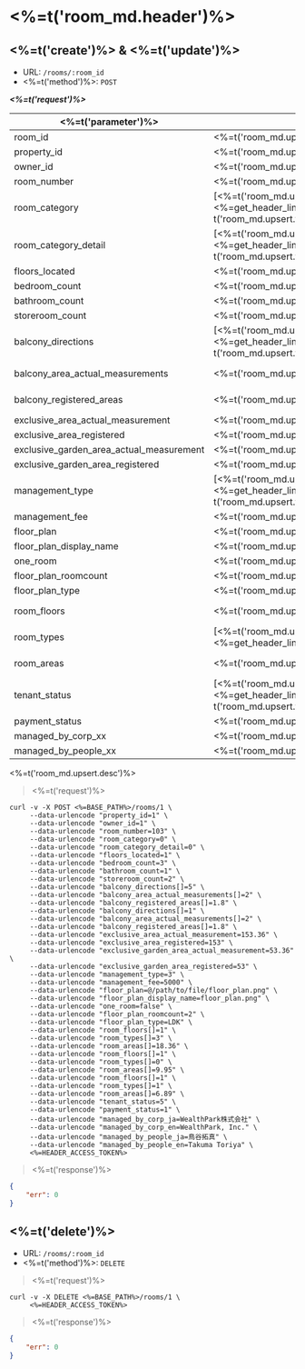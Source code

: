# <%=t('room_md.header')%>

## <%=t('create')%> & <%=t('update')%>

- URL: `/rooms/:room_id`
- <%=t('method')%>: `POST`

***<%=t('request')%>***

| <%=t('parameter')%> | <%=t('name')%> | <%=t('remarks')%> | <%=t('required')%> | <%=t('data_form')%> |
|---------------------|----------------|-------------------|--------------------|---------------------|
| room_id | <%=t('room_md.upsert.fields.room_id')%> | | YES | integer |
| property_id | <%=t('room_md.upsert.fields.property_id')%> | <%=t('one_n_relationship')%> | YES | integer |
| owner_id | <%=t('room_md.upsert.fields.owner_id')%> | <%=t('one_n_relationship')%> | NO | integer |
| room_number | <%=t('room_md.upsert.fields.room_number')%> | | NO | string |
| room_category | [<%=t('room_md.upsert.fields.room_category')%>](#<%=get_header_link(t('references'), t('room_md.upsert.fields.room_category'))%>) | | NO | integer |
| room_category_detail | [<%=t('room_md.upsert.fields.room_category_detail')%>](#<%=get_header_link(t('references'), t('room_md.upsert.fields.room_category_detail'))%>) | | NO | integer |
| floors_located | <%=t('room_md.upsert.fields.floors_located')%> | | NO | integer |
| bedroom_count | <%=t('room_md.upsert.fields.bedroom_count')%> | <%=t('room_md.upsert.fields.bedroom_count_desc')%> | NO | integer |
| bathroom_count | <%=t('room_md.upsert.fields.bathroom_count')%> | <%=t('room_md.upsert.fields.bathroom_count_desc')%> | NO | integer |
| storeroom_count | <%=t('room_md.upsert.fields.storeroom_count')%> | | NO | integer |
| balcony_directions | [<%=t('room_md.upsert.fields.balcony_direction')%>](#<%=get_header_link(t('references'), t('room_md.upsert.fields.balcony_direction'))%>) | <%=t('max_quantity_to_x_items', quantity: 8)%> | NO | integer[] |
| balcony_area_actual_measurements | <%=t('room_md.upsert.fields.balcony_area_actual_measurement')%> | <%=t('max_quantity_to_x_items', quantity: 8)%><br><%=t('unit_m2')%> | NO | double[] |
| balcony_registered_areas | <%=t('room_md.upsert.fields.balcony_registered_area')%> | <%=t('max_quantity_to_x_items', quantity: 8)%><br><%=t('unit_m2')%> | NO | double[] |
| exclusive_area_actual_measurement | <%=t('room_md.upsert.fields.exclusive_area_actual_measurement')%> | <%=t('unit_m2')%> | NO | double |
| exclusive_area_registered | <%=t('room_md.upsert.fields.exclusive_area_registered')%> | <%=t('unit_m2')%> | NO | double |
| exclusive_garden_area_actual_measurement | <%=t('room_md.upsert.fields.exclusive_garden_area_actual_measurement')%> | <%=t('unit_m2')%> | NO | double |
| exclusive_garden_area_registered | <%=t('room_md.upsert.fields.exclusive_garden_area_registered')%> | <%=t('unit_m2')%> | NO | double |
| management_type | [<%=t('room_md.upsert.fields.management_type')%>](#<%=get_header_link(t('references'), t('room_md.upsert.fields.management_type'))%>) | | NO | integer |
| management_fee | <%=t('room_md.upsert.fields.management_fee')%> | <%=t('unit_yen_month')%> | NO | double |
| floor_plan | <%=t('room_md.upsert.fields.floor_plan')%> | | NO | file |
| floor_plan_display_name | <%=t('room_md.upsert.fields.floor_plan_display_name')%> | | NO | string |
| one_room | <%=t('room_md.upsert.fields.one_room')%> | <%=t('room_md.upsert.fields.one_room_desc')%> | NO | bool |
| floor_plan_roomcount | <%=t('room_md.upsert.fields.floor_plan_roomcount')%> | 1 ~ 9 | NO | integer |
| floor_plan_type | <%=t('room_md.upsert.fields.floor_plan_type')%>| <%=t('room_md.upsert.fields.floor_plan_type_desc')%> | NO | integer |
| room_floors | <%=t('room_md.upsert.fields.room_floor')%> | 1 ~ 9<br><%=t('max_quantity_to_x_items', quantity: 9)%> | NO | integer[] |
| room_types | [<%=t('room_md.upsert.fields.room_type')%>](#<%=get_header_link(t('references'), t('room_md.upsert.fields.room_type'))%>) | <%=t('max_quantity_to_x_items', quantity: 9)%> | NO | integer[] |
| room_areas | <%=t('room_md.upsert.fields.room_area')%> | <%=t('unit_m2')%><br><%=t('max_quantity_to_x_items', quantity: 9)%> | NO | double[] |
| tenant_status | [<%=t('room_md.upsert.fields.tenant_status')%>](#<%=get_header_link(t('references'), t('room_md.upsert.fields.tenant_status'))%>) | | NO | integer |
| payment_status | <%=t('room_md.upsert.fields.payment_status')%> | <%=t('room_md.upsert.fields.payment_status_desc')%> | NO | integer |
| managed_by_corp_xx | <%=t('room_md.upsert.fields.managed_by_corp')%> | <%=t('multilingual_support')%> | NO | string |
| managed_by_people_xx | <%=t('room_md.upsert.fields.managed_by_people')%> | <%=t('multilingual_support')%> | NO | string |

<%=t('room_md.upsert.desc')%>

> <%=t('request')%>

```shell
curl -v -X POST <%=BASE_PATH%>/rooms/1 \
     --data-urlencode "property_id=1" \
     --data-urlencode "owner_id=1" \
     --data-urlencode "room_number=103" \
     --data-urlencode "room_category=0" \
     --data-urlencode "room_category_detail=0" \
     --data-urlencode "floors_located=1" \
     --data-urlencode "bedroom_count=3" \
     --data-urlencode "bathroom_count=1" \
     --data-urlencode "storeroom_count=2" \
     --data-urlencode "balcony_directions[]=5" \
     --data-urlencode "balcony_area_actual_measurements[]=2" \
     --data-urlencode "balcony_registered_areas[]=1.8" \
     --data-urlencode "balcony_directions[]=1" \
     --data-urlencode "balcony_area_actual_measurements[]=2" \
     --data-urlencode "balcony_registered_areas[]=1.8" \
     --data-urlencode "exclusive_area_actual_measurement=153.36" \
     --data-urlencode "exclusive_area_registered=153" \
     --data-urlencode "exclusive_garden_area_actual_measurement=53.36" \
     --data-urlencode "exclusive_garden_area_registered=53" \
     --data-urlencode "management_type=3" \
     --data-urlencode "management_fee=5000" \
     --data-urlencode "floor_plan=@/path/to/file/floor_plan.png" \
     --data-urlencode "floor_plan_display_name=floor_plan.png" \
     --data-urlencode "one_room=false" \
     --data-urlencode "floor_plan_roomcount=2" \
     --data-urlencode "floor_plan_type=LDK" \
     --data-urlencode "room_floors[]=1" \
     --data-urlencode "room_types[]=3" \
     --data-urlencode "room_areas[]=18.36" \
     --data-urlencode "room_floors[]=1" \
     --data-urlencode "room_types[]=0" \
     --data-urlencode "room_areas[]=9.95" \
     --data-urlencode "room_floors[]=1" \
     --data-urlencode "room_types[]=1" \
     --data-urlencode "room_areas[]=6.89" \
     --data-urlencode "tenant_status=5" \
     --data-urlencode "payment_status=1" \
     --data-urlencode "managed_by_corp_ja=WealthPark株式会社" \
     --data-urlencode "managed_by_corp_en=WealthPark, Inc." \
     --data-urlencode "managed_by_people_ja=鳥谷拓真" \
     --data-urlencode "managed_by_people_en=Takuma Toriya" \
     <%=HEADER_ACCESS_TOKEN%>
```

> <%=t('response')%>

```json
{
    "err": 0
}
```

## <%=t('delete')%>

- URL: `/rooms/:room_id`
- <%=t('method')%>: `DELETE`

> <%=t('request')%>

```shell
curl -v -X DELETE <%=BASE_PATH%>/rooms/1 \
     <%=HEADER_ACCESS_TOKEN%>
```

> <%=t('response')%>

```json
{
    "err": 0
}
